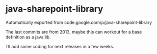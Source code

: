 # java-sharepoint-library
Automatically exported from code.google.com/p/java-sharepoint-library

The last commits are from 2013, maybe this can workout for a base definition as a java lib.

I´ll add some coding for next releases in a few weeks.


